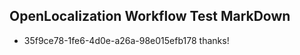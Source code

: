 ## OpenLocalization Workflow Test MarkDown
* 35f9ce78-1fe6-4d0e-a26a-98e015efb178 thanks!

<!--HONumber=Oct16_HO3-->



